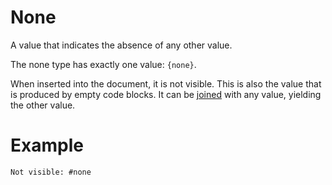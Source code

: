 # None

A value that indicates the absence of any other value.

The none type has exactly one value: `{none}`.

When inserted into the document, it is not visible. This is also the value
that is produced by empty code blocks. It can be
[joined]($scripting/#blocks) with any value, yielding the other value.

# Example
```example
Not visible: #none
```

